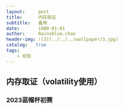 ```yaml
---
layout:     post
title:      内存取证
subtitle:   备用
date:       1900-01-01
author:     Rainsblue.chan
header-img: ![3](../../../wallpaper/3.jpg)
catalog:   true
tags:
    - 经验
---
```


## 内存取证（volatility使用）

### 2023蓝帽杯初赛

